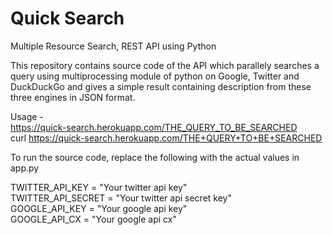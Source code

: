 # Quick Search
Multiple Resource Search, REST API using Python

This repository contains source code of the API which parallely searches a query using multiprocessing module of python on Google, Twitter and DuckDuckGo and gives a simple result containing description from these three engines in JSON format.

Usage -   
https://quick-search.herokuapp.com/THE_QUERY_TO_BE_SEARCHED  
curl https://quick-search.herokuapp.com/THE+QUERY+TO+BE+SEARCHED

To run the source code, replace the following with the actual values in app.py

TWITTER_API_KEY = "Your twitter api key"      
TWITTER_API_SECRET = "Your twitter api secret key"     
GOOGLE_API_KEY = "Your google api key"     
GOOGLE_API_CX = "Your google api cx"


 


